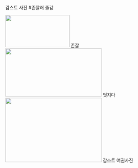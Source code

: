감스트 사진 #존잘러
 즐감



 <img width="200" height="100" src = "https://t1.daumcdn.net/cfile/tistory/2464194958A9F3EE2B"></img>
 존잘
 <img width="300" height="150" src = "https://t1.daumcdn.net/cfile/tistory/9920FE335A53C7B82D"></img>
 멋지다
 <img width="300" height="200" src = "https://encrypted-tbn0.gstatic.com/images?q=tbn:ANd9GcTuab64X-9QN2XplOmC9sedbvCe5sUzgjQkBv9ss8R3u4pJiMJTLg"></img>
 감스트 여권사진

